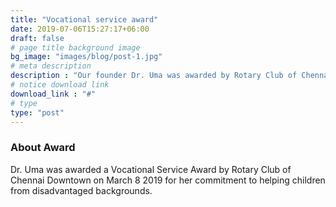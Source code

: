 ```yaml
---
title: "Vocational service award"
date: 2019-07-06T15:27:17+06:00
draft: false
# page title background image
bg_image: "images/blog/post-1.jpg"
# meta description
description : "Our founder Dr. Uma was awarded by Rotary Club of Chennai Downtown on March 8 2019"
# notice download link
download_link : "#"
# type
type: "post"
---
```



### About Award

Dr. Uma was awarded a Vocational Service Award by Rotary Club of Chennai 
Downtown on March 8 2019 for her commitment to helping children from 
disadvantaged backgrounds.
